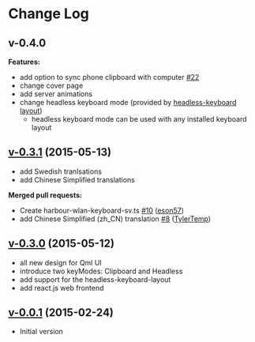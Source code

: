 # Change Log

## v-0.4.0


**Features:**

- add option to sync phone clipboard with computer [#22](https://github.com/abertschi/sailfish-wlan-keyboard/pull/22)
- change cover page
- add server animations
- change headless keyboard mode (provided by [headless-keyboard layout](https://github.com/abertschi/sailfish-headless-keyboard-dbus))
	- headless keyboard mode can be used with any installed keyboard layout
	
 
## [v-0.3.1](https://github.com/abertschi/sailfish-wlan-keyboard/tree/v-0-3-1) (2015-05-13)

- add Swedish tranlsations
- add Chinese Simplified translations

**Merged pull requests:**

- Create harbour-wlan-keyboard-sv.ts [\#10](https://github.com/abertschi/sailfish-wlan-keyboard/pull/10) ([eson57](https://github.com/eson57))
- add Chinese Simplified \(zh\_CN\) translation [\#8](https://github.com/abertschi/sailfish-wlan-keyboard/pull/8) ([TylerTemp](https://github.com/TylerTemp))

## [v-0.3.0](https://github.com/abertschi/sailfish-wlan-keyboard/tree/v-0.3.0) (2015-05-12)

- all new design for Qml UI
- introduce two keyModes: Clipboard and Headless
- add support for the headless-keyboard-layout
- add react.js web frontend

## [v-0.0.1](https://github.com/abertschi/sailfish-wlan-keyboard/tree/v-0.0.1) (2015-02-24)

- Initial version
